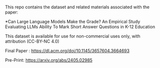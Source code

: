 This repo contains the dataset and related materials associated with the paper: 

*Can Large Language Models Make the Grade? An Empirical Study Evaluating LLMs Ability To Mark Short Answer Questions in K-12 Education

This dataset is available for use for non-commercial uses only, with attribution (CC-BY-NC 4.0)

Final Paper : https://dl.acm.org/doi/10.1145/3657604.3664693

Pre-Print: https://arxiv.org/abs/2405.02985
